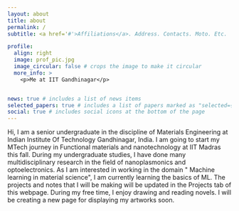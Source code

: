 ```yaml
---
layout: about
title: about
permalink: /
subtitle: <a href='#'>Affiliations</a>. Address. Contacts. Moto. Etc.

profile:
  align: right
  image: prof_pic.jpg
  image_circular: false # crops the image to make it circular
  more_info: >
    <p>Me at IIT Gandhinagar</p>


news: true # includes a list of news items
selected_papers: true # includes a list of papers marked as "selected={true}"
social: true # includes social icons at the bottom of the page
---
```


Hi, I am a senior undergraduate in the discipline of Materials Engineering at Indian Institute Of Technology Gandhinagar, India. I am going to start my MTech journey in Functional materials and nanotechnology at IIT Madras this fall.
During my undergraduate studies, I have done many multidisciplinary research in the field of nanoplasmonics and optoelectronics. As I am interested in working in the domain " Machine learning in material science", I am currently learning the basics of ML. The projects and notes that I will be making will be updated in the Projects tab of this webpage. 
During my free time, I enjoy drawing and reading novels. I will be creating a new page for displaying my artworks soon.
